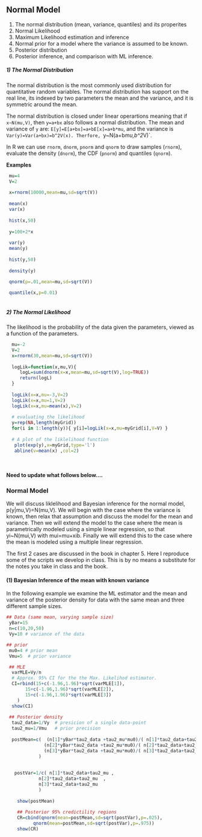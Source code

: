 
## Normal Model

  1) The normal distribution (mean, variance, quantiles) and its properites
  2) Normal Likelihood
  3) Maximum Likelihood estimation and inference 
  4) Normal prior for a model where the variance is assumed to be known.
  5) Posterior distribution
  6) Posterior inference, and comparison with ML inference.
  
 ##### 1) The Normal Distribution
 
 The normal distribution is the most commonly used distribution for quantitative random variables. The normal distribution has support on the
 real line, its indexed by two parameters the mean and the variance, and it is symmetric around the mean.
 
 The normal distribution is closed under linear operartions meaning that if `x~N(mu,V)`, then `y=a+bx` also follows a normal distribution.
 The mean and variance of `y` are: `E[y]=E[a+bx]=a+bE[x]=a+b*mu`, and the variance is `Var(y)=Var(a+bx)=b^2V(x). Therfore, `y~N(a+b*mu,b^2*V)`.
 
 
 In R we can use `rnorm`, `dnorm`, `pnorm` and `qnorm` to draw samples (`rnorm`), evaluate the density (`dnorm`),
 the CDF (`pnorm`) and quantiles (`qnorm`).
 
 
 **Examples**
 
 ```r
  mu=4
  V=2
  
  x=rnorm(10000,mean=mu,sd=sqrt(V))
  
  mean(x)
  var(x)
  
  hist(x,50)
  
  y=100+2*x
  
  var(y)
  mean(y)
  
  hist(y,50)
  
  density(y)
  
  qnorm(p=.01,mean=mu,sd=sqrt(V))

  quantile(x,p=0.01)
  
 ```
 
 
 ##### 2) The Normal Likelihood
 
 The likelihood is the probability of the data given the parameters, viewed as a function of the parameters.
 
 ```r
   mu=-2
   V=2
   x=rnorm(30,mean=mu,sd=sqrt(V))
   
   logLik=function(x,mu,V){
      logL=sum(dnorm(x=x,mean=mu,sd=sqrt(V),log=TRUE))
      return(logL)
   }
   
   logLik(x=x,mu=-3,V=2)
   logLik(x=x,mu=1,V=2)
   logLik(x=x,mu=mean(x),V=2)
   
   # evaluating the likelihood
   y=rep(NA,length(myGrid))
   for(i in 1:length(y)){ y[i]=logLik(x=x,mu=myGrid[i],V=V) }
   
   # A plot of the liklelihood function
    plot(exp(y),x=myGrid,type='l')
    abline(v=mean(x) ,col=2)

   
 ```
#### Need to update what follows below....

### Normal Model

We will discuss liklelihood and Bayesian inference for the normal model, p(y|mu,V)=N(mu,V). We will begin with the case where the variance is known, 
then relax that assumption and discuss the model for the mean and variance. Then we will extend the model to the case where the mean
is parametrically modeled using a simple linear regression, so that yi~N(mui,V) with mui=mu+xib. Finally we will extend this to the case
where the mean is modeled using a multiple linear regression.

The first 2 cases are discussed in the book in chapter 5. Here I reproduce some of the scripts we develop in class. This is by no means
a substitute for the notes you take in class and the book.

#### (1) Bayesian Inference of the mean with known variance

In the following example we examine the ML estimator and the mean and variance of the posterior density for data with the same mean
and three different sample sizes.

```r
## Data (same mean, varying sample size)
 yBar=15
 n=c(10,20,50)
 Vy=10 # variance of the data

## prior
 mu0=4 # prior mean
 Vmu=5  # prior variance

 ## MLE
  varMLE=Vy/n
  # Approx. 95% CI for the the Max. Likelihod estimator.
  CI=rbind(15+c(-1.96,1.96)*sqrt(varMLE[1]),
	   15+c(-1.96,1.96)*sqrt(varMLE[2]),
 	   15+c(-1.96,1.96)*sqrt(varMLE[3])
 	)
  show(CI)
  
 ## Posterior density
  tau2_data=1/Vy  # presicion of a single data-point
  tau2_mu=1/Vmu   # prior precision
 
  postMean=c(  (n[1]*yBar*tau2_data +tau2_mu*mu0)/( n[1]*tau2_data+tau2_mu) ,
 			  (n[2]*yBar*tau2_data +tau2_mu*mu0)/( n[2]*tau2_data+tau2_mu),
 			  (n[3]*yBar*tau2_data +tau2_mu*mu0)/( n[3]*tau2_data+tau2_mu)
 			)
 			
 			
   postVar=1/c(	n[1]*tau2_data+tau2_mu ,
 			n[2]*tau2_data+tau2_mu  ,
 			n[3]*tau2_data+tau2_mu
 			)
 			
    show(postMean)
    
    ## Posterior 95% credictility regions
    CR=cbind(qnorm(mean=postMean,sd=sqrt(postVar),p=.025),
          qnorm(mean=postMean,sd=sqrt(postVar),p=.975))
    show(CR)
 ```
 	
